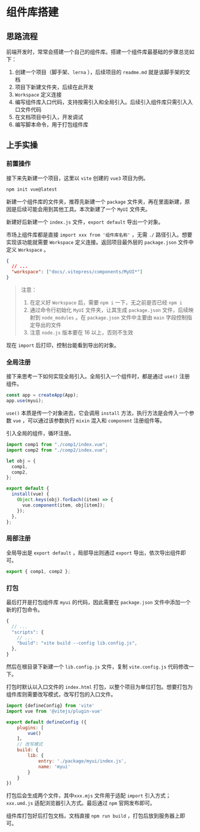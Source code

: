 # 组件库搭建

## 思路流程

前端开发时，常常会搭建一个自己的组件库。搭建一个组件库最基础的步骤总览如下：

1. 创建一个项目（脚手架、`lerna` ），后续项目的 `readme.md` 就是该脚手架的文档
2. 项目下新建文件夹，后续在此开发
3. `Workspace` 定义连接
4. 编写组件库入口代码，支持按需引入和全局引入。后续引入组件库只需引入入口文件代码
5. 在文档项目中引入，开发调试
6. 编写脚本命令，用于打包组件库

## 上手实操

### 前置操作

接下来先新建一个项目，这里以 `vite` 创建的 `vue3` 项目为例。

```bash
npm init vue@latest
```

新建一个组件库的文件夹，推荐先新建一个 `package` 文件夹，再在里面新建，原因是后续可能会用到其他工具。本次新建了一个 `MyUI` 文件夹。

新建好后新建一个 `index.js` 文件，`export default` 导出一个对象。

市场上组件库都是直接 `import xxx from '组件库名称'` ，无需 `./` 路径引入。想要实现该功能就需要 `Workspace` 定义连接。返回项目最外层的 `package.json` 文件中定义 `Workspace` 。

```json
{
  // ...
  "workspace": ["docs/.vitepress/components/MyUI*"]
}
```

> 注意：
>
> 1. 在定义好 `Workspace` 后，需要 `npm i` 一下，无之前是否已经 `npm i`
> 2. 通过命令行初始化 `MyUI` 文件夹，让其生成 `package.json` 文件，后续映射到 `node_modules` 。在 `package.json` 文件中主要由 `main` 字段控制指定导出的文件
> 3. 注意 `node.js` 版本要在 16 以上，否则不生效

现在 `import` 后打印，控制台能看到导出的对象。

### 全局注册

接下来思考一下如何实现全局引入。全局引入一个组件时，都是通过 `use()` 注册组件。

```js
const app = createApp(App);
app.use(myui);
```

`use()` 本质是传一个对象进去，它会调用 `install` 方法，执行方法是会传入一个参数 `vue` ，可以通过该参数执行 `mixin` 混入和 `component` 注册组件等。

引入全局的组件，循环注册。

```js
import comp1 from "./comp1/index.vue";
import comp2 from "./comp2/index.vue";

let obj = {
  comp1,
  comp2,
};

export default {
  install(vue) {
    Object.keys(obj).forEach((item) => {
      vue.component(item, obj[item]);
    });
  },
};
```

### 局部注册

全局导出是 `export default` ，局部导出则通过 `export` 导出，依次导出组件即可。

```js
export { comp1, comp2 };
```

### 打包

最后打开是打包组件库 `myui` 的代码，因此需要在 `package.json` 文件中添加一个新的打包命令。

```js
{
  // ...
  "scripts": {
    // ...
    "build": "vite build --config lib.config.js",
  },
}
```

然后在根目录下新建一个 `lib.config.js` 文件，复制 `vite.config.js` 代码修改一下。

打包时默认以入口文件的 `index.html` 打包，以整个项目为单位打包。想要打包为组件库则需要改写模式，改写打包的入口文件。

```js
import {defineConfig} from 'vite'
import vue from '@vitejs/plugin-vue'

export default defineConfig ({
    plugins: [
        vue()
    ]，
    // 改写模式
    build: {
        lib: {
            entry: './package/myui/index.js',
            name: 'myui'
        }
    }
})
```

打包后会生成两个文件，其中`xxx.mjs` 文件用于适配 `import` 引入方式；`xxx.umd.js` 适配浏览器引入方式。最后通过 `npm` 官网发布即可。

组件库打包好后打包文档，文档直接 `npm run build` ，打包后放到服务器上即可。
